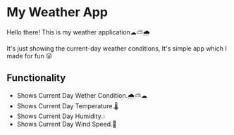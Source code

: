 # My Weather App
<p>Hello there! This is my weather application☁⛅🌧</p>
<p>It's just showing the current-day weather conditions, It's simple app which I made for fun 😜</p>
<h2>Functionality</h2>
<ul>
<li>Shows Current Day Wether Condition.🌧⛅☁</li>
<li>Shows Current Day Temperature.🌡</li>
<li>Shows Current Day Humidity.💧</li>
<li>Shows Current Day Wind Speed.🍃</li>
</ul>
